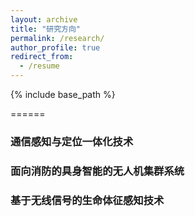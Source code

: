 ```yaml
---
layout: archive
title: "研究方向"
permalink: /research/
author_profile: true
redirect_from:
  - /resume
---
```


{% include base_path %}

======

### 通信感知与定位一体化技术

### 面向消防的具身智能的无人机集群系统

### 基于无线信号的生命体征感知技术